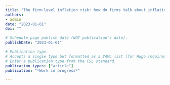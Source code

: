 ```yaml
---
title: "The firm-level inflation risk: how do firms talk about inflation? Exposure, expectations, and actions"
authors:
- admin
date: "2023-01-01"
doi: ""

# Schedule page publish date (NOT publication's date).
publishDate: "2023-01-01"

# Publication type.
# Accepts a single type but formatted as a YAML list (for Hugo requirements).
# Enter a publication type from the CSL standard.
publication_types: ["article"]
publication: "*Work in progress*"

---
```



